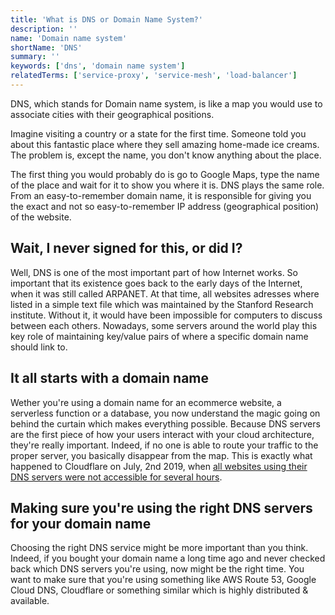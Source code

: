 ```yaml
---
title: 'What is DNS or Domain Name System?'
description: ''
name: 'Domain name system'
shortName: 'DNS'
summary: ''
keywords: ['dns', 'domain name system']
relatedTerms: ['service-proxy', 'service-mesh', 'load-balancer']
---
```


DNS, which stands for Domain name system, is like a map you would use to associate cities with their geographical positions.

Imagine visiting a country or a state for the first time. Someone told you about this fantastic place where they sell amazing home-made ice creams. The problem is, except the name, you don't know anything about the place.

The first thing you would probably do is go to Google Maps, type the name of the place and wait for it to show you where it is. DNS plays the same role. From an easy-to-remember domain name, it is responsible for giving you the exact and not so easy-to-remember IP address (geographical position) of the website.

## Wait, I never signed for this, or did I?

Well, DNS is one of the most important part of how Internet works. So important that its existence goes back to the early days of the Internet, when it was still called ARPANET. At that time, all websites adresses where listed in a simple text file which was maintained by the Stanford Research institute. Without it, it would have been impossible for computers to discuss between each others. Nowadays, some servers around the world play this key role of maintaining key/value pairs of where a specific domain name should link to.

## It all starts with a domain name

Wether you're using a domain name for an ecommerce website, a serverless function or a database, you now understand the magic going on behind the curtain which makes everything possible. Because DNS servers are the first piece of how your users interact with your cloud architecture, they're really important. Indeed, if no one is able to route your traffic to the proper server, you basically disappear from the map. This is exactly what happened to Cloudflare on July, 2nd 2019, when [all websites using their DNS servers were not accessible for several hours](https://blog.cloudflare.com/details-of-the-cloudflare-outage-on-july-2-2019/).

## Making sure you're using the right DNS servers for your domain name

Choosing the right DNS service might be more important than you think. Indeed, if you bought your domain name a long time ago and never checked back which DNS servers you're using, now might be the right time. You want to make sure that you're using something like AWS Route 53, Google Cloud DNS, Cloudflare or something similar which is highly distributed & available.

